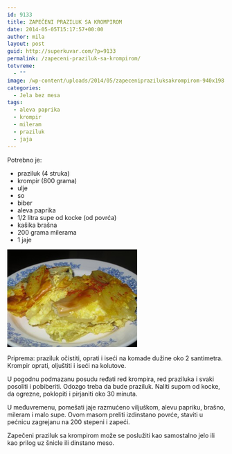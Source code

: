 ```yaml
---
id: 9133
title: ZAPEČENI PRAZILUK SA KROMPIROM
date: 2014-05-05T15:17:57+00:00
author: mila
layout: post
guid: http://superkuvar.com/?p=9133
permalink: /zapeceni-praziluk-sa-krompirom/
totvreme:
  - ""
image: /wp-content/uploads/2014/05/zapecenipraziluksakrompirom-940x198.jpg
categories:
  - Jela bez mesa
tags:
  - aleva paprika
  - krompir
  - mileram
  - praziluk
  - jaja
---
```

Potrebno je:

  * praziluk (4 struka)
  * krompir (800 grama)
  * ulje
  * so
  * biber
  * aleva paprika
  * 1/2 litra supe od kocke (od povrća)
  * kašika brašna
  * 200 grama milerama
  * 1 jaje

[<img class="alignnone size-medium wp-image-9135" src="/wp-content/uploads/2014/05/zapecenipraziluksakrompirom-300x225.jpg" alt="zapecenipraziluksakrompirom" width="300" height="225" />](/wp-content/uploads/2014/05/zapecenipraziluksakrompirom.jpg)

Priprema: praziluk očistiti, oprati i iseći na komade dužine oko 2 santimetra. Krompir oprati, oljuštiti i iseći na kolutove.

U pogodnu podmazanu posudu ređati red krompira, red praziluka i svaki posoliti i pobiberiti. Odozgo treba da bude praziluk. Naliti supom od kocke, da ogrezne, poklopiti i pirjaniti oko 30 minuta.

U međuvremenu, pomešati jaje razmućeno viljuškom, alevu papriku, brašno, mileram i malo supe. Ovom masom preliti izdinstano povrće, staviti u pećnicu zagrejanu na 200 stepeni i zapeći.

Zapečeni praziluk sa krompirom može se poslužiti kao samostalno jelo ili kao prilog uz šnicle ili dinstano meso.